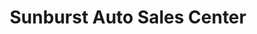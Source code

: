 ---
title: "Sunburst Auto Sales Center"
url: /salt-lake-city/sunburst-auto-sales-center/
shop: Autohaus
---